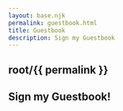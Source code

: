 ```yaml
---
layout: base.njk
permalink: guestbook.html
title: Guestbook
description: Sign my Guestbook
---
```


<section class="half">
    <h1>root/{{ permalink }}</h1>
    <h2>Sign my Guestbook!</h2>
    <div style="margin: 20px;">
        <div id="c_widget">
            <script src="/scripts/widgets/comment/comment-widget.js"></script>
        </div>
    </div>
</section>